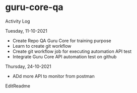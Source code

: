 # guru-core-qa

Activity Log 

Tuesday, 11-10-2021 
- Create Repo QA Guru Core for training purpose
- Learn to create git workflow
- Create git workflow job for executing automation API test
- Integrate Guru Core API automation test on github
   
Thursday, 24-10-2021
- ADd more API to monitor from postman

EditReadme
